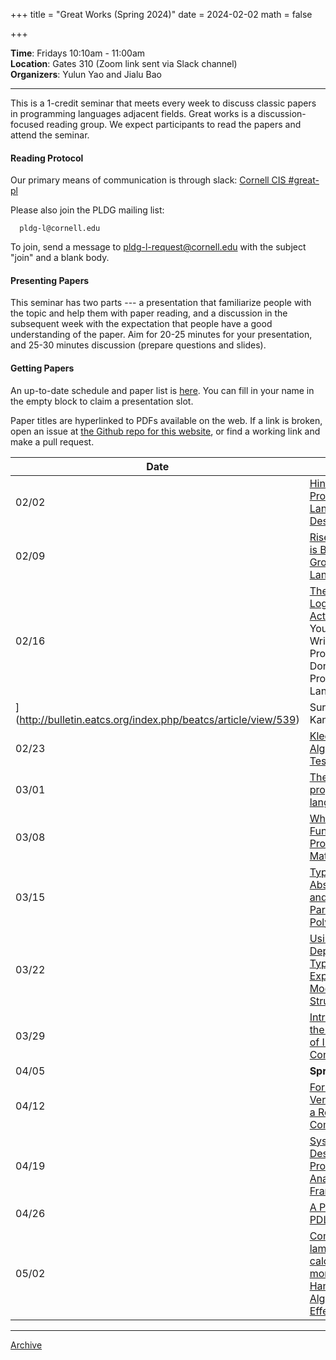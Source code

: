+++
title = "Great Works (Spring 2024)"
date = 2024-02-02
math = false

+++

**Time**: Fridays 10:10am - 11:00am <br/>
**Location**: Gates 310 (Zoom link sent via Slack channel) <br/>
**Organizers**: Yulun Yao and Jialu Bao <br/>

---

This is a 1-credit seminar that meets every week to discuss classic papers in
programming languages adjacent fields.
Great works is a discussion-focused reading group. We expect participants to
read the papers and attend the seminar.

#### Reading Protocol
Our primary means of communication is through slack: [Cornell CIS #great-pl](https://cornellcis.slack.com/archives/CFKJZV78R)

Please also join the PLDG mailing list:

      pldg-l@cornell.edu

To join, send a message to [pldg-l-request@cornell.edu][join-pldg] with the
subject "join" and a blank body.

#### Presenting Papers

This seminar has two parts --- a presentation that familiarize people with the topic and help them with paper reading, and a discussion in the subsequent week with the expectation that people have a good understanding of the paper.
Aim for 20-25 minutes for your presentation, and 25-30 minutes discussion (prepare questions and slides).

#### Getting Papers

An up-to-date schedule and paper list is [here](https://docs.google.com/spreadsheets/d/1PEa8WG9A0Eb3VZzn2eIOOl1Uh07t-vSmUjQsEmeGTgc/edit?usp=sharing). You can fill in your name in the empty block to claim a presentation slot.

Paper titles are hyperlinked to PDFs available on the web. If a link is broken,
open an issue at [the Github repo for this
website](https://github.com/cornell-pl/pl.cs.cornell.edu/issues), or find
a working link and make a pull request.


| Date            | Topic       | Presenter | Mentor    |
|-----------------|-------------|-----------|-----------|
| 02/02 | [Hints on Programming Languages Design](https://www.cs.yale.edu/flint/cs428/doc/HintsPL.pdf) | Yulun Yao |
| 02/09 | [Rise of Worse is Better](http://www.dreamsongs.com/WorseIsBetter.html) & [Growing a Language](https://redirect.cs.umbc.edu/courses/331/resources/papers/gls-grow-lang.pdf) | Jialu Bao |
| 02/16 | [The Temporal Logic of Actions](https://lamport.azurewebsites.net/pubs/lamport-actions.pdf) & [If You’re Not Writing a Program, Don’t Use a Programming Language
](http://bulletin.eatcs.org/index.php/beatcs/article/view/539)| Suraaj Kanniwadi |
| 02/23 | [Kleene Algebra with Tests](https://www.cs.cornell.edu/~kozen/Papers/kat.pdf) | Kei Imada |
| 03/01 | [The next 700 programming languages](https://www.cs.cmu.edu/~crary/819-f09/Landin66.pdf) | Hongzheng Chen |
| 03/08 | [Why Functional Programming Matters](https://www.cs.kent.ac.uk/people/staff/dat/miranda/whyfp90.pdf) | TBA | Jialu Bao |
| 03/15 | [Types, Abstraction, and Parametric Polymorphism](https://www.cs.cmu.edu/afs/cs/user/crary/www/819-f09/Reynolds83.pdf) | Stephanie Ma |
| 03/22 | [Using Dependent Types to Express Modular Structure](https://www.cs.cmu.edu/~crary/819-f09/MacQueen86.pdf) | TBA
| 03/29 | [Introduction to the Calculus of Inductive Constructions](https://inria.hal.science/hal-01094195/document) | TBA | Ariel Kellison |
| 04/05 | **Spring Break** | |
| 04/12 | [Formal Verification of a Realistic Compiler](https://dl.acm.org/doi/pdf/10.1145/1538788.1538814) | TBA | Ariel Kellison |
| 04/19 | [Systematic Design of Program Analysis Frameworks](https://www.di.ens.fr/~cousot/COUSOTpapers/publications.www/CousotCousot-POPL-79-ACM-p269--282-1979.pdf) | TBA |
| 04/26 | [A Probabilistic PDL](https://www.cs.cornell.edu/~kozen/Papers/PPDL.pdf) | Vivian Ding | Jialu Bao |
| 05/02 | [Computational lambda-calculus and monads](https://www.cs.cmu.edu/~crary/819-f09/Moggi89.pdf) & [Handling Algebraic Effects](https://link.springer.com/chapter/10.1007/978-3-642-00590-9_7) | TBA | Ariel Kellison |

---

[Archive](../)

[join-pldg]: mailto:pldg-l-request@cornell.edu?subject=join
[zoom]: https://cornellcis.slack.com/archives/CFKJZV78R
[passkey]: https://www.library.cornell.edu/services/apps/passkey
